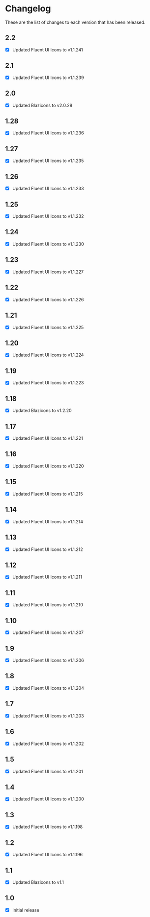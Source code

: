 # Changelog
These are the list of changes to each version that has been released.

## 2.2
- [x] Updated Fluent UI Icons to v1.1.241

## 2.1
- [x] Updated Fluent UI Icons to v1.1.239

## 2.0
- [x] Updated Blazicons to v2.0.28

## 1.28
- [x] Updated Fluent UI Icons to v1.1.236

## 1.27
- [x] Updated Fluent UI Icons to v1.1.235

## 1.26
- [x] Updated Fluent UI Icons to v1.1.233

## 1.25
- [x] Updated Fluent UI Icons to v1.1.232

## 1.24
- [x] Updated Fluent UI Icons to v1.1.230

## 1.23
- [x] Updated Fluent UI Icons to v1.1.227

## 1.22
- [x] Updated Fluent UI Icons to v1.1.226

## 1.21
- [x] Updated Fluent UI Icons to v1.1.225

## 1.20
- [x] Updated Fluent UI Icons to v1.1.224

## 1.19
- [x] Updated Fluent UI Icons to v1.1.223

## 1.18
- [x] Updated Blazicons to v1.2.20

## 1.17
- [x] Updated Fluent UI Icons to v1.1.221

## 1.16
- [x] Updated Fluent UI Icons to v1.1.220

## 1.15
- [x] Updated Fluent UI Icons to v1.1.215

## 1.14
- [x] Updated Fluent UI Icons to v1.1.214

## 1.13
- [x] Updated Fluent UI Icons to v1.1.212

## 1.12
- [x] Updated Fluent UI Icons to v1.1.211

## 1.11
- [x] Updated Fluent UI Icons to v1.1.210

## 1.10
- [x] Updated Fluent UI Icons to v1.1.207

## 1.9
- [x] Updated Fluent UI Icons to v1.1.206

## 1.8
- [x] Updated Fluent UI Icons to v1.1.204

## 1.7
- [x] Updated Fluent UI Icons to v1.1.203

## 1.6
- [x] Updated Fluent UI Icons to v1.1.202

## 1.5
- [x] Updated Fluent UI Icons to v1.1.201

## 1.4
- [x] Updated Fluent UI Icons to v1.1.200

## 1.3
- [x] Updated Fluent UI Icons to v1.1.198

## 1.2
- [x] Updated Fluent UI Icons to v1.1.196

## 1.1
- [x] Updated Blazicons to v1.1

## 1.0
- [x] Initial release